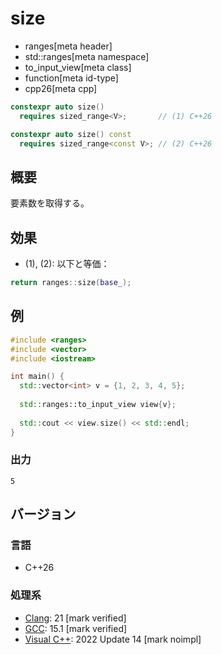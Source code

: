 # size
* ranges[meta header]
* std::ranges[meta namespace]
* to_input_view[meta class]
* function[meta id-type]
* cpp26[meta cpp]

```cpp
constexpr auto size()
  requires sized_range<V>;       // (1) C++26

constexpr auto size() const
  requires sized_range<const V>; // (2) C++26
```

## 概要
要素数を取得する。

## 効果
- (1), (2): 以下と等価：

```cpp
return ranges::size(base_);
```


## 例
```cpp example
#include <ranges>
#include <vector>
#include <iostream>

int main() {
  std::vector<int> v = {1, 2, 3, 4, 5};
  
  std::ranges::to_input_view view{v};
  
  std::cout << view.size() << std::endl;
}
```

### 出力
```
5
```

## バージョン
### 言語
- C++26

### 処理系
- [Clang](/implementation.md#clang): 21 [mark verified]
- [GCC](/implementation.md#gcc): 15.1 [mark verified]
- [Visual C++](/implementation.md#visual_cpp): 2022 Update 14 [mark noimpl]